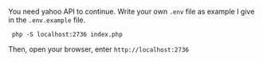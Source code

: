 You need yahoo API to continue. Write your own
`.env` file as example I give in the `.env.example` file.

```
 php -S localhost:2736 index.php
```
Then, open your browser, enter `http://localhost:2736`
